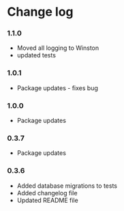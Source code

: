 # Change log

### 1.1.0

 - Moved all logging to Winston
 - updated tests

### 1.0.1

 - Package updates - fixes bug

### 1.0.0

 - Package updates

### 0.3.7

 - Package updates


### 0.3.6

 - Added database migrations to tests
 - Added changelog file
 - Updated README file
